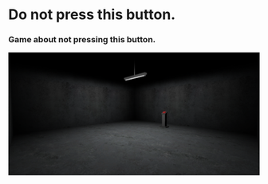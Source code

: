 # Do not press this button.
### Game about not pressing this button.

![You are here](main_room.png)
